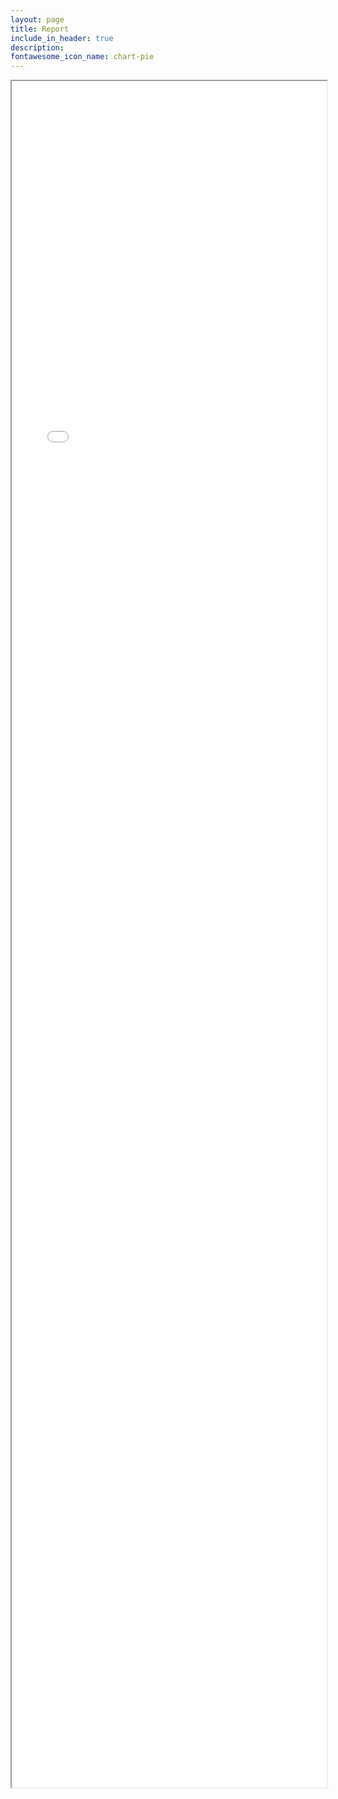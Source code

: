```yaml
---
layout: page
title: Report
include_in_header: true
description:  
fontawesome_icon_name: chart-pie
---
```

<iframe src="/assets/deliverables/final_report.pdf" style="height:70%;width:100%;"></iframe>
  


